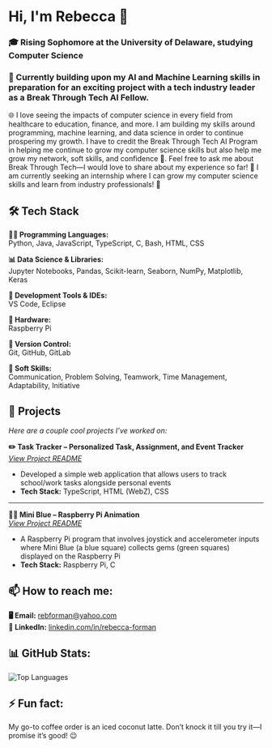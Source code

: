 # Hi, I'm Rebecca 👋

### 🎓 Rising Sophomore at the University of Delaware, studying Computer Science
### 🔭 Currently building upon my AI and Machine Learning skills in preparation for an exciting project with a tech industry leader as a Break Through Tech AI Fellow.

🌐 I love seeing the impacts of computer science in every field from healthcare to education, finance, and more. I am building my skills around programming, machine learning, and data science in order to continue prospering my growth. I have to credit the Break Through Tech AI Program in helping me continue to grow my computer science skills but also help me grow my network, soft skills, and confidence 💪. Feel free to ask me about Break Through Tech—I would love to share about my experience so far! 💬 I am currently seeking an internship where I can grow my computer science skills and learn from industry professionals! 🤝


## 🛠️ Tech Stack

**👨‍💻 Programming Languages:**  
Python, Java, JavaScript, TypeScript, C, Bash, HTML, CSS

**📊 Data Science & Libraries:**  
Jupyter Notebooks, Pandas, Scikit-learn, Seaborn, NumPy, Matplotlib, Keras

**🧰 Development Tools & IDEs:**  
VS Code, Eclipse

**🔧 Hardware:**  
Raspberry Pi

**🔁 Version Control:**  
Git, GitHub, GitLab

**🚀 Soft Skills:**  
 Communication, Problem Solving, Teamwork, Time Management, Adaptability, Initiative

 
 ## 🧠 Projects

*Here are a couple cool projects I’ve worked on:*

**✏️ Task Tracker – Personalized Task, Assignment, and Event Tracker**  
*[View Project README](https://github.com/rebecca-17/TaskTracker/blob/main/README.md)*  
- Developed a simple web application that allows users to track school/work tasks alongside personal events  
- **Tech Stack:** TypeScript, HTML (WebZ), CSS  

---

**🍓🥧 Mini Blue – Raspberry Pi Animation**  
*[View Project README](https://github.com/rebecca-17/MiniBlue/blob/main/README.md)*  
- A Raspberry Pi program that involves joystick and accelerometer inputs where Mini Blue (a blue square) collects gems (green squares) displayed on the Raspberry Pi 
- **Tech Stack:** Raspberry Pi, C

## 📫 How to reach me:
**🖥️ Email:** rebforman@yahoo.com  
**👥 LinkedIn:** [linkedin.com/in/rebecca-forman](https://www.linkedin.com/in/rebecca-forman-52621b301/) 

## 📊 GitHub Stats: 
<!--![Your GitHub Stats](https://github-readme-stats.vercel.app/api?username=rebecca-17&show_icons=true&theme=radical)-->
![Top Languages](https://github-readme-stats.vercel.app/api/top-langs/?username=rebecca-17&layout=compact&theme=radical)

## ⚡ Fun fact:
My go-to coffee order is an iced coconut latte. Don’t knock it till you try it—I promise it’s good! 😉


<!--
**rebecca-17/rebecca-17** is a ✨ _special_ ✨ repository because its `README.md` (this file) appears on your GitHub profile.

Here are some ideas to get you started:

- 🔭 I’m currently working on ...
- 🌱 I’m currently learning ...
- 👯 I’m looking to collaborate on ...
- 🤔 I’m looking for help with ...
- 💬 Ask me about ...
- 📫 How to reach me: ...
- 😄 Pronouns: ...
- ⚡ Fun fact: ...
-->
